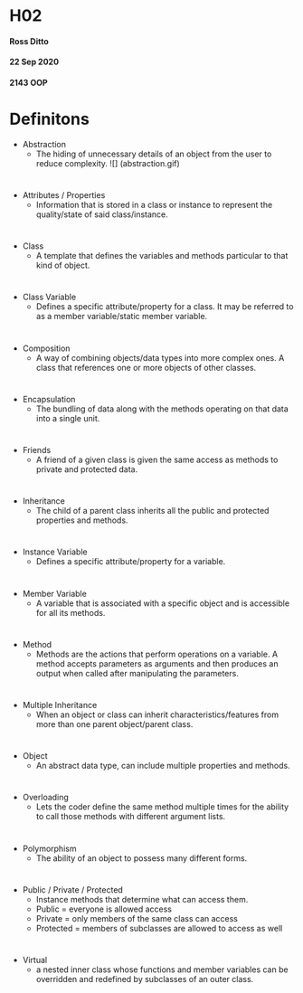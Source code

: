
# H02
#### Ross Ditto
#### 22 Sep 2020
#### 2143 OOP
# Definitons

* Abstraction
  * The hiding of unnecessary details of an object from the user to reduce complexity.
  ![] (abstraction.gif)
# 
* Attributes / Properties
  * Information that is stored in a class or instance to represent the quality/state of said class/instance.
#
* Class
  * A template that defines the variables and methods particular to that kind of object.
#
* Class Variable
  * Defines a specific attribute/property for a class. It may be referred to as a member variable/static member variable.
#
* Composition
  * A way of combining objects/data types into more complex ones. A class that references one or more objects of other classes.
#
* Encapsulation
  * The bundling of data along with the methods operating on that data into a single unit.
#
* Friends
  * A friend of a given class is given the same access as methods to private and protected data.
#
* Inheritance
  * The child of a parent class inherits all the public and protected properties and methods.
#
* Instance Variable
  * Defines a specific attribute/property for a variable.
#
* Member Variable
  * A variable that is associated with a specific object and is accessible for all its methods.
#
* Method
  * Methods are the actions that perform operations on a variable. A method accepts parameters as arguments and then produces an output when called after manipulating the parameters.
#
* Multiple Inheritance
  * When an object or class can inherit characteristics/features from more than one parent object/parent class.
#
* Object
  * An abstract data type, can include multiple properties and methods.
#
* Overloading
  * Lets the coder define the same method multiple times for the ability to call those methods with different argument lists.
#
* Polymorphism
  * The ability of an object to possess many different forms.
#
* Public / Private / Protected
  * Instance methods that determine what can access them.
  * Public = everyone is allowed access
  * Private = only members of the same class can access
  * Protected = members of subclasses are allowed to access as well
#
* Virtual
  * a nested inner class whose functions and member variables can be overridden and redefined by subclasses of an outer class.
#
